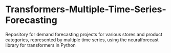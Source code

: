 # Transformers-Multiple-Time-Series-Forecasting
Repository for demand forecasting projects for various stores and product categories, represented by multiple time series, using the neuralforecast library for transformers in Python
